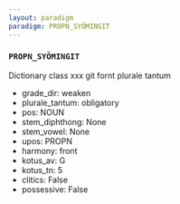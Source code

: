 ```yaml
---
layout: paradigm
paradigm: PROPN_SYÖMINGIT
---
```

### ` PROPN_SYÖMINGIT `

Dictionary class xxx git fornt plurale tantum
* grade_dir: weaken
* plurale_tantum: obligatory
* pos: NOUN
* stem_diphthong: None
* stem_vowel: None
* upos: PROPN
* harmony: front
* kotus_av: G
* kotus_tn: 5
* clitics: False
* possessive: False
